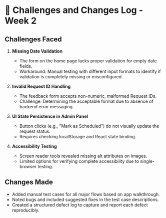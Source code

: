 # 🧩 Challenges and Changes Log - Week 2

## Challenges Faced
1. **Missing Date Validation**
   - The form on the home page lacks proper validation for empty date fields.
   - Workaround: Manual testing with different input formats to identify if validation is completely missing or misconfigured.

2. **Invalid Request ID Handling**
   - The feedback form accepts non-numeric, malformed Request IDs.
   - Challenge: Determining the acceptable format due to absence of backend error messaging.

3. **UI State Persistence in Admin Panel**
   - Button clicks (e.g., "Mark as Scheduled") do not visually update the request status.
   - Requires checking localStorage and React state binding.

4. **Accessibility Testing**
   - Screen reader tools revealed missing alt attributes on images.
   - Limited options for verifying complete accessibility due to single-browser testing.

## Changes Made
- Added manual test cases for all major flows based on app walkthrough.
- Noted bugs and included suggested fixes in the test case descriptions.
- Created a structured defect log to capture and report each defect reproducibly.